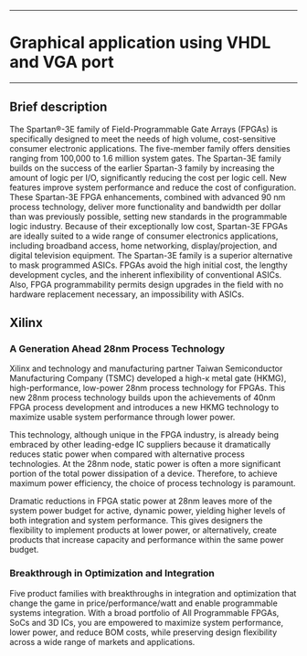 ************************************************
# Graphical application using VHDL and VGA port
***********************************************

## Brief description

The Spartan®-3E family of Field-Programmable Gate Arrays (FPGAs) is specifically designed to meet the needs of high volume, cost-sensitive consumer electronic applications. The five-member family offers densities ranging from 100,000 to 1.6 million system gates. 
The Spartan-3E family builds on the success of the earlier Spartan-3 family by increasing the amount of logic per I/O, significantly reducing the cost per logic cell. New features improve system performance and reduce the cost of configuration. These Spartan-3E FPGA enhancements, combined with advanced 90 nm process technology, deliver more functionality and bandwidth per dollar than was previously possible, setting new standards in the programmable logic industry. 
Because of their exceptionally low cost, Spartan-3E FPGAs are ideally suited to a wide range of consumer electronics applications, including broadband access, home networking, display/projection, and digital television equipment. 
The Spartan-3E family is a superior alternative to mask programmed ASICs. FPGAs avoid the high initial cost, the lengthy development cycles, and the inherent inflexibility of conventional ASICs. 
Also, FPGA programmability permits design upgrades in the field with no hardware replacement necessary, an impossibility with ASICs.

## Xilinx
### A Generation Ahead 28nm Process Technology

Xilinx and technology and manufacturing partner Taiwan Semiconductor Manufacturing Company (TSMC) developed a high-κ metal gate (HKMG), high-performance, low-power 28nm process technology for FPGAs. This new 28nm process technology builds upon the achievements of 40nm FPGA process development and introduces a new HKMG technology to maximize usable system performance through lower power.

This technology, although unique in the FPGA industry, is already being embraced by other leading-edge IC suppliers because it dramatically reduces static power when compared with alternative process technologies. At the 28nm node, static power is often a more significant portion of the total power dissipation of a device. Therefore, to achieve maximum power efficiency, the choice of process technology is paramount.

Dramatic reductions in FPGA static power at 28nm leaves more of the system power budget for active, dynamic power, yielding higher levels of both integration and system performance. This gives designers the flexibility to implement products at lower power, or alternatively, create products that increase capacity and performance within the same power budget.

### Breakthrough in Optimization and Integration

Five product families with breakthroughs in integration and optimization that change the game in price/performance/watt and enable programmable systems integration. With a broad portfolio of All Programmable FPGAs, SoCs and 3D ICs, you are empowered to maximize system performance, lower power, and reduce BOM costs, while preserving design flexibility across   a wide range of markets and applications.
